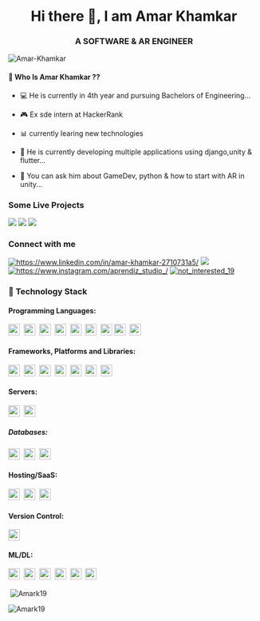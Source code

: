 <h1 align="center">Hi there 👋, I am Amar Khamkar</h1>
<h3 align="center">A SOFTWARE & AR ENGINEER</h3>
<p align="left"> <img src="https://komarev.com/ghpvc/?username=Amark19&label=Profile%20views&color=0e75b6&style=flat" alt="Amar-Khamkar" /> </p>

#### 🤔 Who Is Amar Khamkar ??
  
- 💻 He is currently in 4th year and pursuing Bachelors of Engineering...  

- 🎮 Ex sde intern at HackerRank

- 📊 currently learing new technologies
  
- 🌱 He is currently developing multiple applications using django,unity & flutter...
  
- 💬 You can ask him about GameDev, python & how to start with AR in unity...
  
  
 </p>
 
 ### **Some Live Projects**

<a href="https://www.calcont.in/"><img src="https://img.shields.io/badge/Calcont(15k+ traffic)-343434?style=for-the-badge&logo=webpage&logoColor=#FF7139"/></a>
<a href="https://play.google.com/store/apps/details?id=com.aprendizstudio.ARLAB"><img src="https://img.shields.io/badge/ARLab-9820a7?style=for-the-badge&logo=webpage&logoColor=#FF7139"/></a>
<a href="https://play.google.com/store/apps/details?id=com.aprendizstudio.monuverse"><img src="https://img.shields.io/badge/monuverse-004369?style=for-the-badge&logo=webpage&logoColor=#004369"/></a>
<h3 align="left">Connect with me</h3>
<a href="https://www.linkedin.com/in/amar-khamkar-2710731a5/" target="blank"><img src="https://img.shields.io/badge/linkedin-%230077B5.svg?style=for-the-badge&logo=linkedin&logoColor=white" alt="https://www.linkedin.com/in/amar-khamkar-2710731a5/" /></a>
<a href="mailto:amarkhamkar6@gmail.com"><img src="https://img.shields.io/badge/Gmail-D14836?style=for-the-badge&logo=gmail&logoColor=white"></a>
<a href="https://www.instagram.com/aprendiz_studio_/" target="blank"><img  src="https://img.shields.io/badge/Instagram-%23E4405F.svg?style=for-the-badge&logo=Instagram&logoColor=white" alt="https://www.instagram.com/aprendiz_studio_/" /></a>
<a href="https://www.reddit.com/user/not_interested_19" target="blank"><img  src="https://img.shields.io/badge/Reddit-db561d.svg?style=for-the-badge&logo=Reddit&logoColor=white" alt="not_interested_19" /></a>
 
### 🔭 **Technology Stack**

#### **Programming Languages**:

<img height=23 src="https://img.shields.io/badge/python-3670A0?style=for-the-badge&logo=python&logoColor=ffdd54">&nbsp;&nbsp;<img height=23 src="https://img.shields.io/badge/javascript-%23323330.svg?style=for-the-badge&logo=javascript&logoColor=%23F7DF1E">&nbsp;&nbsp;<img height=23 src="https://img.shields.io/badge/csharp-%23007ACC.svg?style=for-the-badge&logo=csharp&logoColor=white">&nbsp;&nbsp;<img height=23 src="https://img.shields.io/badge/c-%2300599C.svg?style=for-the-badge&logo=c%2B%2B&logoColor=white">&nbsp;&nbsp;<img height=23 src="https://img.shields.io/badge/-Java-000000?style=for-the-badge&logo=Java&logoColor=white">&nbsp;&nbsp;<img height=23 src="https://img.shields.io/badge/css3-%231572B6.svg?style=for-the-badge&logo=css3&logoColor=white">&nbsp;&nbsp;<img height=23 src="https://img.shields.io/badge/html5-%23E34F26.svg?style=for-the-badge&logo=html5&logoColor=white">
<img height=23 src="https://img.shields.io/badge/Ruby-CC342D.svg?logo=Ruby&style=flat&logoColor=white">&nbsp;&nbsp;<img height=23 src="https://img.shields.io/badge/Dart-9820a7.svg?logo=Dart&style=flat&logoColor=white">&nbsp;&nbsp;



#### **Frameworks, Platforms and Libraries**:

<img height=23 src="https://img.shields.io/badge/django-%23092E20.svg?style=for-the-badge&logo=django&logoColor=white">&nbsp;&nbsp;<img height=23 src="https://img.shields.io/badge/unity-%23000.svg?style=for-the-badge&logo=unity&logoColor=white">&nbsp;&nbsp;<img height=23 src="https://img.shields.io/badge/flask-6f777e?style=for-the-badge&logo=flask&logoColor=white">&nbsp;&nbsp;<img height=23 src="https://img.shields.io/badge/react-%2320232a.svg?style=for-the-badge&logo=react&logoColor=%2361DAFB">&nbsp;&nbsp;<img height=23 src="https://img.shields.io/badge/blender-%23E34F26.svg?style=for-the-badge&logo=blender&logoColor=white">&nbsp;&nbsp;<img height=23 src="https://img.shields.io/badge/arfoundation-291ac1?style=for-the-badge&logo=arfoundation&logoColor=white">&nbsp;&nbsp;<img height=23 src="https://img.shields.io/badge/flutter-%2320232a.svg?style=for-the-badge&logo=flutter&logoColor=%2361DAFB">&nbsp;&nbsp;

#### **Servers**:

<img height=23 src="https://img.shields.io/badge/nginx%20-%231572B6.svg?&style=for-the-badge&logo=nginx&logoColor=red">&nbsp;&nbsp;<img height=23 src="https://img.shields.io/badge/apache-%232C5263.svg?style=for-the-badge&logo=apache&logoColor=white">

##### **Databases**:

<img height=23 src="https://img.shields.io/badge/MongoDB-%234ea94b.svg?style=for-the-badge&logo=mongodb&logoColor=white">&nbsp;&nbsp;<img height=23 src="https://img.shields.io/badge/sqlite-%23316192.svg?style=for-the-badge&logo=sqlite&logoColor=white">&nbsp;&nbsp;<img height=23 src="https://img.shields.io/badge/firebase-%23039BE5.svg?style=for-the-badge&logo=firebase&logoColor=#00C7B7)">&nbsp;&nbsp;

#### **Hosting/SaaS**:

<img height=23 src="https://img.shields.io/badge/AWS-%23FF9900.svg?style=for-the-badge&logo=amazon-aws&logoColor=white">&nbsp;&nbsp;<img height=23 src="https://img.shields.io/badge/DigitalOcean-%230167ff.svg?style=for-the-badge&logo=digitalOcean&logoColor=white">&nbsp;&nbsp;<img height=23 src="https://img.shields.io/badge/heroku-%23430098.svg?style=for-the-badge&logo=heroku&logoColor=white">

#### **Version Control**:

<img height=23 src="https://img.shields.io/badge/git-%23F05033.svg?style=for-the-badge&logo=git&logoColor=white">

#### **ML/DL**:

<img height=23 src="https://img.shields.io/badge/TensorFlow-%23FF6F00.svg?style=for-the-badge&logo=TensorFlow&logoColor=white">&nbsp;&nbsp;<img height=23 src="https://img.shields.io/badge/Keras-%23D00000.svg?style=for-the-badge&logo=Keras&logoColor=white">&nbsp;&nbsp;<img height=23 src="https://img.shields.io/badge/Plotly-%233F4F75.svg?style=for-the-badge&logo=plotly&logoColor=white">&nbsp;&nbsp;<img height=23 src="https://img.shields.io/badge/numpy-%23013243.svg?style=for-the-badge&logo=numpy&logoColor=white">&nbsp;&nbsp;<img height=23 src="https://img.shields.io/badge/pandas-%23150458.svg?style=for-the-badge&logo=pandas&logoColor=white">&nbsp;&nbsp;<img height=23 src="https://img.shields.io/badge/sklearn-%233F4F75.svg?style=for-the-badge&logo=scikit-learn&logoColor=white">


<p>&nbsp;<img align="center" src="https://github-readme-stats.vercel.app/api?username=Amark19&show_icons=true&layout=compact&locale=en&theme=tokyonight" alt="Amark19" /></p>
<p><img align="center" src="https://streak-stats.demolab.com?user=Amark19&theme=dark" alt="Amark19" /></p>
<br>
